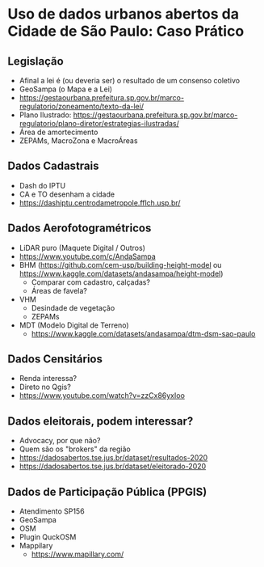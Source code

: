 # Uso de dados urbanos abertos da Cidade de São Paulo: Caso Prático

## Legislação

* Afinal a lei é (ou deveria ser) o resultado de um consenso coletivo
* GeoSampa (o Mapa e a Lei)
* https://gestaourbana.prefeitura.sp.gov.br/marco-regulatorio/zoneamento/texto-da-lei/
* Plano Ilustrado: https://gestaourbana.prefeitura.sp.gov.br/marco-regulatorio/plano-diretor/estrategias-ilustradas/
* Área de amortecimento
* ZEPAMs, MacroZona e MacroÁreas

## Dados Cadastrais

* Dash do IPTU
* CA e TO desenham a cidade
* https://dashiptu.centrodametropole.fflch.usp.br/

## Dados Aerofotogramétricos

* LiDAR puro (Maquete Digital / Outros)
 * https://www.youtube.com/c/AndaSampa
* BHM (https://github.com/cem-usp/building-height-model ou https://www.kaggle.com/datasets/andasampa/height-model)
  * Comparar com cadastro, calçadas?
  * Áreas de favela?
* VHM
  * Desindade de vegetação
  * ZEPAMs
* MDT (Modelo Digital de Terreno)
  * https://www.kaggle.com/datasets/andasampa/dtm-dsm-sao-paulo

## Dados Censitários

* Renda interessa?
* Direto no Qgis?
* https://www.youtube.com/watch?v=zzCx86yxIoo

## Dados eleitorais, podem interessar?

* Advocacy, por que não?
* Quem são os "brokers" da região
* https://dadosabertos.tse.jus.br/dataset/resultados-2020
* https://dadosabertos.tse.jus.br/dataset/eleitorado-2020

## Dados de Participação Pública (PPGIS)

* Atendimento SP156
 * GeoSampa
* OSM
 * Plugin QuckOSM
* Mappilary
  * https://www.mapillary.com/
